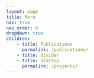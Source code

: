 ```yaml
---
layout: page
title: More
nav: true
nav_order: 6
dropdown: true
children:
    - title: Publications
      permalink: /publications/
    - title: divider
    - title: Startup
      permalink: /projects/
---
```

